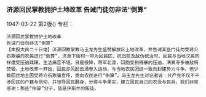 ### 济源回民掌教拥护土地改革  告诫门徒勿非法“倒算”

1947-03-22
第2版()
专栏：

    济源回民掌教拥护土地改革
    告诫门徒勿非法“倒算”
    【本报太岳二十日电】济源回教掌教马玉龙先生盛赞解放区土地改革，并告诫某些门徒勿受蒋介石欺骗向农民进行“倒算”，济源下街村一带为回民区，抗战前及敌伪统治时，回民与当地汉民同样遭受压迫蹂躏，生活痛苦不堪。日寇投降，蒋军北渡，回胞受到残暴的压迫，清真寺多被敌特焚毁。土地改革一开始，回民亦风起云涌卷入运动，与当地农民团结一致向封建势力斗争。但少数回民地主因受蒋介石欺骗宣传，竟向农民进行“倒算”。马玉龙先生对记者说：共产党不仅不干涉回民的户籍与信仰，并领导回民翻身，分得斗争果实，建立回民自己的农会与民兵，我们非常感谢；那些“倒算”分子，皆是伊斯兰的叛徒。
